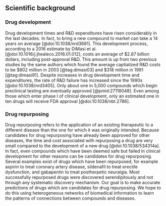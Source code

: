 ## Scientific background

### Drug development
Drug development times and R&D expenditures have risen considerably in the last decades.
In fact, to bring a new compound to market can take a 14 years on average [@doi:10.1038/nrd3681].
This development process, according to a 2016 estimate by DiMasi et al. [@doi:10.1016/j.jhealeco.2016.01.012], costs an average of $2.87 billion dollars, including post-approval R&D.
This amount is up from two previous studies by the same authors which found the average captialized R&D costs to be $802 million in 2003 [@tag:dimasi03] and $318 million in 1991 [@tag:dimasi91].
Despite increases in drug development time and expenditures, the rate of R&D failure has increased since the 1990s [@doi:10.1038/nrd3405].
Only about one in 5,000 compounds which begin preclinical testing are eventually approved [@pmid:27118048].
Even among those which enter phase I of clinical development, only an estimated one in ten drugs will receive FDA approval [@doi:10.1038/nbt.2786].

### Drug repurposing
Drug repurposing refers to the application of an existing therapeutic to a different disease than the one for which it was originally intended.
Because candidates for drug repurposing have already been approved for other diseases, the time and cost associated with repurposing a drug are very small compared to the development of a new drug [@doi:10.1038/534314a].
In fact, even compounds which have been deemed safe but failed in clinical development for other reasons can be candidates for drug repurposing.
Several examples exist of drugs which have been repurposed, for example aspirin to treat coronary artery disease, sildenafil to treat erectile dysfunction, and gabapentin to treat postherpetic neuralgia.
Most successfully repurposed drugs were discovered serendipitously and not through any systematic discovery mechanism.
Our goal is to make accurate predictions of drugs which are candidates for drug repurposing.
We hope to do this using heterogeneous networks of biomedical information to learn the patterns of connections between compounds and diseases.
